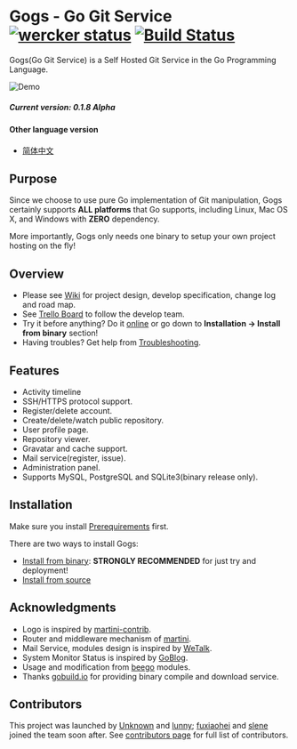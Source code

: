 Gogs - Go Git Service [![wercker status](https://app.wercker.com/status/ad0bdb0bc450ac6f09bc56b9640a50aa/s/ "wercker status")](https://app.wercker.com/project/bykey/ad0bdb0bc450ac6f09bc56b9640a50aa) [![Build Status](https://drone.io/github.com/gogits/gogs/status.png)](https://drone.io/github.com/gogits/gogs/latest)
=====================

Gogs(Go Git Service) is a Self Hosted Git Service in the Go Programming Language.

![Demo](http://gowalker.org/public/gogs_demo.gif)

##### Current version: 0.1.8 Alpha

#### Other language version

- [简体中文](README_ZH.md)

## Purpose

Since we choose to use pure Go implementation of Git manipulation, Gogs certainly supports **ALL platforms**  that Go supports, including Linux, Mac OS X, and Windows with **ZERO** dependency. 

More importantly, Gogs only needs one binary to setup your own project hosting on the fly!

## Overview

- Please see [Wiki](https://github.com/gogits/gogs/wiki) for project design, develop specification, change log and road map.
- See [Trello Board](https://trello.com/b/uxAoeLUl/gogs-go-git-service) to follow the develop team.
- Try it before anything? Do it [online](http://try.gogits.org/Unknown/gogs) or go down to **Installation -> Install from binary** section!
- Having troubles? Get help from [Troubleshooting](https://github.com/gogits/gogs/wiki/Troubleshooting).

## Features

- Activity timeline
- SSH/HTTPS protocol support.
- Register/delete account.
- Create/delete/watch public repository.
- User profile page.
- Repository viewer.
- Gravatar and cache support.
- Mail service(register, issue).
- Administration panel.
- Supports MySQL, PostgreSQL and SQLite3(binary release only).

## Installation

Make sure you install [Prerequirements](https://github.com/gogits/gogs/wiki/Prerequirements) first.

There are two ways to install Gogs:

- [Install from binary](https://github.com/gogits/gogs/wiki/Install-from-binary): **STRONGLY RECOMMENDED** for just try and deployment!
- [Install from source](https://github.com/gogits/gogs/wiki/Install-from-source)

## Acknowledgments

- Logo is inspired by [martini-contrib](https://github.com/martini-contrib).
- Router and middleware mechanism of [martini](http://martini.codegangsta.io/).
- Mail Service, modules design is inspired by [WeTalk](https://github.com/beego/wetalk).
- System Monitor Status is inspired by [GoBlog](https://github.com/fuxiaohei/goblog).
- Usage and modification from [beego](http://beego.me) modules.
- Thanks [gobuild.io](http://gobuild.io) for providing binary compile and download service.

## Contributors

This project was launched by [Unknown](https://github.com/Unknwon) and [lunny](https://github.com/lunny); [fuxiaohei](https://github.com/fuxiaohei) and [slene](https://github.com/slene) joined the team soon after. See [contributors page](https://github.com/gogits/gogs/graphs/contributors) for full list of contributors.
